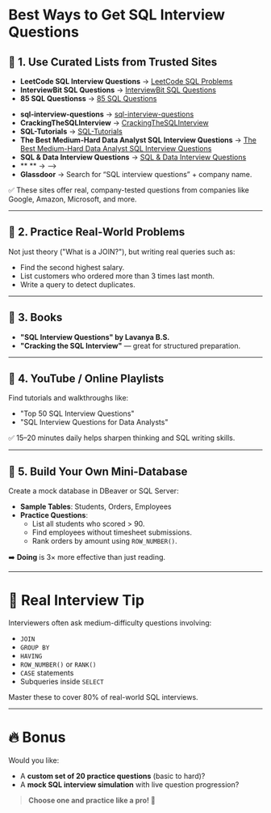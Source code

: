# Best Ways to Get SQL Interview Questions

## 🔵 1. Use Curated Lists from Trusted Sites
- **LeetCode SQL Interview Questions** → [LeetCode SQL Problems](https://leetcode.com/problemset/database/)
- **InterviewBit SQL Questions** → [InterviewBit SQL Questions](https://www.interviewbit.com/sql-interview-questions/)
- **85 SQL Questionss** → [85 SQL Questions](https://www.datacamp.com/blog/top-sql-interview-questions-and-answers-for-beginners-and-intermediate-practitioners)
<!-- - **** → [](https://leetcode.com/problemset/database/) -->
- **sql-interview-questions** → [sql-interview-questions](https://github.com/Devinterview-io/sql-interview-questions)
- **CrackingTheSQLInterview** → [CrackingTheSQLInterview](https://github.com/xoraus/CrackingTheSQLInterview)
- **SQL-Tutorials** → [SQL-Tutorials](https://github.com/gowthamrajk/SQL-Tutorials/)
- **The Best Medium-Hard Data Analyst SQL Interview Questions** → [The Best Medium-Hard Data Analyst SQL Interview Questions](https://gist.github.com/monbang/76151aa5f36d5c058f95ce396d992bdb)
- **SQL & Data Interview Questions** → [SQL & Data Interview Questions](https://datalemur.com/questions)
- ** ** → [](https://leetcode.com/problemset/database/) -->
- **Glassdoor** → Search for “SQL interview questions” + company name.

✅ These sites offer real, company-tested questions from companies like Google, Amazon, Microsoft, and more.

---

## 🔵 2. Practice Real-World Problems
Not just theory ("What is a JOIN?"), but writing real queries such as:
- Find the second highest salary.
- List customers who ordered more than 3 times last month.
- Write a query to detect duplicates.

---

## 🔵 3. Books
- **"SQL Interview Questions" by Lavanya B.S.**
- **"Cracking the SQL Interview"** — great for structured preparation.

---

## 🔵 4. YouTube / Online Playlists
Find tutorials and walkthroughs like:
- "Top 50 SQL Interview Questions"
- "SQL Interview Questions for Data Analysts"

✅ 15–20 minutes daily helps sharpen thinking and SQL writing skills.

---

## 🔵 5. Build Your Own Mini-Database
Create a mock database in DBeaver or SQL Server:
- **Sample Tables**: Students, Orders, Employees
- **Practice Questions**:
  - List all students who scored > 90.
  - Find employees without timesheet submissions.
  - Rank orders by amount using `ROW_NUMBER()`.

➡️ **Doing** is 3× more effective than just reading.

---

# 🧠 Real Interview Tip
Interviewers often ask medium-difficulty questions involving:
- `JOIN`
- `GROUP BY`
- `HAVING`
- `ROW_NUMBER()` or `RANK()`
- `CASE` statements
- Subqueries inside `SELECT`

Master these to cover 80% of real-world SQL interviews.

---

# 🔥 Bonus
Would you like:
- A **custom set of 20 practice questions** (basic to hard)?
- A **mock SQL interview simulation** with live question progression?

> **Choose one and practice like a pro! 🚀**